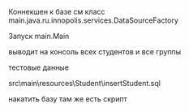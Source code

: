 Коннекшен к базе см класс main.java.ru.innopolis.services.DataSourceFactory

Запуск main.Main

выводит на консоль всех студентов и все группы

тестовые данные

src\main\resources\Student\insertStudent.sql

накатить базу там же есть скрипт